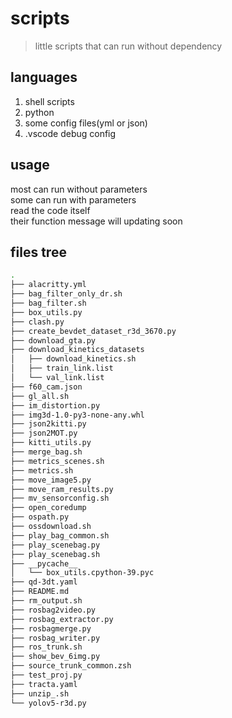 # scripts
> little scripts that can run without dependency

## languages
1. shell scripts
2. python
3. some config files(yml or json)
4. .vscode debug config

## usage
most can run without parameters  
some can run with parameters  
read the code itself  
their function message will updating soon  

## files tree
```bash
.
├── alacritty.yml
├── bag_filter_only_dr.sh
├── bag_filter.sh
├── box_utils.py
├── clash.py
├── create_bevdet_dataset_r3d_3670.py
├── download_gta.py
├── download_kinetics_datasets
│   ├── download_kinetics.sh
│   ├── train_link.list
│   └── val_link.list
├── f60_cam.json
├── gl_all.sh
├── im_distortion.py
├── img3d-1.0-py3-none-any.whl
├── json2kitti.py
├── json2MOT.py
├── kitti_utils.py
├── merge_bag.sh
├── metrics_scenes.sh
├── metrics.sh
├── move_image5.py
├── move_ram_results.py
├── mv_sensorconfig.sh
├── open_coredump
├── ospath.py
├── ossdownload.sh
├── play_bag_common.sh
├── play_scenebag.py
├── play_scenebag.sh
├── __pycache__
│   └── box_utils.cpython-39.pyc
├── qd-3dt.yaml
├── README.md
├── rm_output.sh
├── rosbag2video.py
├── rosbag_extractor.py
├── rosbagmerge.py
├── rosbag_writer.py
├── ros_trunk.sh
├── show_bev_6img.py
├── source_trunk_common.zsh
├── test_proj.py
├── tracta.yaml
├── unzip_.sh
└── yolov5-r3d.py
```

